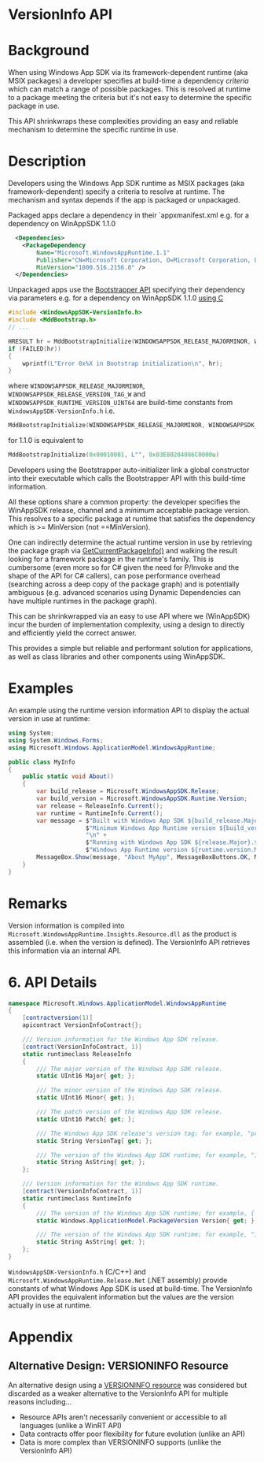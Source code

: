 # VersionInfo API

# Background

When using Windows App SDK via its framework-dependent runtime (aka MSIX packages) a developer
specifies at build-time a dependency _criteria_ which can match a range of possible packages. This
is resolved at runtime to a package meeting the criteria but it's not easy to determine the specific
package in use.

This API shrinkwraps these complexities providing an easy and reliable mechanism to determine the
specific runtime in use.

# Description

Developers using the Windows App SDK runtime as MSIX packages (aka framework-dependent) specify a
criteria to resolve at runtime. The mechanism and syntax depends if the app is packaged or
unpackaged.

Packaged apps declare a dependency in their `appxmanifest.xml e.g. for a dependency on WinAppSDK
1.1.0

```xml
  <Dependencies>
    <PackageDependency
        Name="Microsoft.WindowsAppRuntime.1.1"
        Publisher="CN=Microsoft Corporation, O=Microsoft Corporation, L=Redmond, S=Washington, C=US"
        MinVersion="1000.516.2156.0" />
  </Dependencies>
```

Unpackaged apps use the [Bootstrapper API](https://docs.microsoft.com/en-us/windows/windows-app-sdk/api/win32/_bootstrap/) specifying their dependency via parameters e.g. for a dependency on WinAppSDK 1.1.0 [using C](https://docs.microsoft.com/windows/windows-app-sdk/api/win32/mddbootstrap/nf-mddbootstrap-mddbootstrapinitialize)

```c
#include <WindowsAppSDK-VersionInfo.h>
#include <MddBootstrap.h>
// ...

HRESULT hr = MddBootstrapInitialize(WINDOWSAPPSDK_RELEASE_MAJORMINOR, WINDOWSAPPSDK_RELEASE_VERSION_TAG_W, WINDOWSAPPSDK_RUNTIME_VERSION_UINT64);
if (FAILED(hr))
{
    wprintf(L"Error 0x%X in Bootstrap initialization\n", hr);
}
```

where `WINDOWSAPPSDK_RELEASE_MAJORMINOR`, `WINDOWSAPPSDK_RELEASE_VERSION_TAG_W` and
`WINDOWSAPPSDK_RUNTIME_VERSION_UINT64` are build-time constants from `WindowsAppSDK-VersionInfo.h`
i.e.

```c
MddBootstrapInitialize(WINDOWSAPPSDK_RELEASE_MAJORMINOR, WINDOWSAPPSDK_RELEASE_VERSION_TAG_W, WINDOWSAPPSDK_RUNTIME_VERSION_UINT64)
```

for 1.1.0 is equivalent to

```c
MddBootstrapInitialize(0x00010001, L"", 0x03E80204086C0000u)
```

Developers using the Bootstrapper auto-initializer link a global constructor into their executable
which calls the Bootstrapper API with this build-time information.

All these options share a common property: the developer specifies the WinAppSDK release, channel
and a _minimum_ acceptable package version. This resolves to a specific package at runtime that
satisfies the dependency which is >= MinVersion (not ==MinVersion).

One can indirectly determine the actual runtime version in use by retrieving the package graph via
[GetCurrentPackageInfo()](https://docs.microsoft.com/windows/win32/api/appmodel/nf-appmodel-getcurrentpackageinfo)
and walking the result looking for a framework package in the runtime's family. This is cumbersome
(even more so for C# given the need for P/Invoke and the shape of the API for C# callers), can pose
performance overhead (searching across a deep copy of the package graph) and is potentially
ambiguous (e.g. advanced scenarios using Dynamic Dependencies can have multiple runtimes in the
package graph).

This can be shrinkwrapped via an easy to use API where we (WinAppSDK) incur the burden of
implementation complexity, using a design to directly and efficiently yield the correct answer.

This provides a simple but reliable and performant solution for applications, as well as class
libraries and other components using WinAppSDK.

# Examples

An example using the runtime version information API to display the actual version in use at runtime:

```c#
using System;
using System.Windows.Forms;
using Microsoft.Windows.ApplicationModel.WindowsAppRuntime;

public class MyInfo
{
    public static void About()
    {
        var build_release = Microsoft.WindowsAppSDK.Release;
        var build_version = Microsoft.WindowsAppSDK.Runtime.Version;
        var release = ReleaseInfo.Current();
        var runtime = RuntimeInfo.Current();
        var message = $"Built with Windows App SDK ${build_release.Major}.${build_release.Minor}.${build_release.Patch}${build_release.FormattedVersionTag}\n"
                      $"Minimum Windows App Runtime version ${build_version.Major}.${build_version.Minor}.${build_version.Build}.${build_version.Revision}\n"
                      "\n" +
                      $"Running with Windows App SDK ${release.Major}.${release.Minor}.${release.Patch}${release.FormattedVersionTag}\n" +
                      $"Windows App Runtime version ${runtime.version.Major}.${runtime.version.Minor}.${runtime.version.Build}.${runtime.version.Revision}";
        MessageBox.Show(message, "About MyApp", MessageBoxButtons.OK, MessageBoxIcon.Information);
    }
}
```

# Remarks

Version information is compiled into `Microsoft.WindowsAppRuntime.Insights.Resource.dll` as the
product is assembled (i.e. when the version is defined). The VersionInfo API retrieves this
information via an internal API.

# 6. API Details

```c# (but really MIDL3)
namespace Microsoft.Windows.ApplicationModel.WindowsAppRuntime
{
    [contractversion(1)]
    apicontract VersionInfoContract{};

    /// Version information for the Windows App SDK release.
    [contract(VersionInfoContract, 1)]
    static runtimeclass ReleaseInfo
    {
        /// The major version of the Windows App SDK release.
        static UInt16 Major{ get; };

        /// The minor version of the Windows App SDK release.
        static UInt16 Minor{ get; };

        /// The patch version of the Windows App SDK release.
        static UInt16 Patch{ get; };

        /// The Windows App SDK release's version tag; for example, "preview2", or empty string for stable.
        static String VersionTag{ get; };

        /// The version of the Windows App SDK runtime; for example, "1.1-preview2" or "1.2.3".
        static String AsString{ get; };
    };

    /// Version information for the Windows App SDK runtime.
    [contract(VersionInfoContract, 1)]
    static runtimeclass RuntimeInfo
    {
        /// The version of the Windows App SDK runtime; for example, { Major=1000, Minor=446, Build=804, Revision=0 }
        static Windows.ApplicationModel.PackageVersion Version{ get; };

        /// The version of the Windows App SDK runtime; for example, "1000.446.804.0"
        static String AsString{ get; };
    };
}
```

`WindowsAppSDK-VersionInfo.h` (C/C++) and `Microsoft.WindowsAppRuntime.Release.Net` (.NET assembly)
provide constants of what Windows App SDK is used at build-time. The VersionInfo API provides the
equivalent information but the values are the version actually in use at runtime.

# Appendix

## Alternative Design: VERSIONINFO Resource

An alternative design using a [VERSIONINFO resource](https://docs.microsoft.com/windows/win32/menurc/versioninfo-resource) was considered but discarded as a weaker alternative to the VersionInfo API for multiple reasons including...

* Resource APIs aren't necessarily convenient or accessible to all languages (unlike a WinRT API)
* Data contracts offer poor flexibility for future evolution (unlike an API)
* Data is more complex than VERSIONINFO supports (unlike the VersionInfo API)
